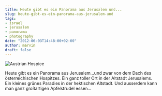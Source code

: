 ```yaml
---
title: Heute gibt es ein Panorama aus Jerusalem und...
slug: heute-gibt-es-ein-panorama-aus-jerusalem-und
tags:
- israel
- jerusalem
- panorama
- photography
date: "2012-06-03T14:48:00+02:00"
author: marvin
draft: false
---
```

![Austrian Hospice](/images/7327309412_c5e3f5f310_b.jpg)

Heute gibt es ein Panorama aus Jerusalem...und zwar von dem Dach des
österreichischen Hospitzes. Ein ganz toller Ort in der Altstadt
Jerusalems. Ein kleines grünes Paradies in der hektischen Altstadt. Und
ausserdem kann man ganz großartigen Apfelstrudel essen...